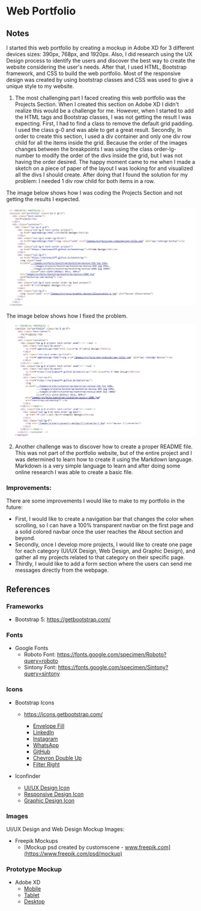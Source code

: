 # Web Portfolio 

## Notes

I started this web portfolio by creating a mockup in Adobe XD for 3 different devices sizes: 390px, 768px, and 1920px. Also, I did research using the UX Design process to identify the users and discover the best way to create the website considering the user's needs.
After that, I used HTML, Bootstrap framework, and CSS to build the web portfolio. Most of the responsive design was created by using bootstrap classes and CSS was used to give a unique style to my website.
 
1. The most challenging part I faced creating this web portfolio was the Projects Section. When I created this section on Adobe XD I didn't realize this would be a challenge for me. However, when I started to add the HTML tags and Bootstrap classes, I was not getting the result I was expecting. First, I had to find a class to remove the default grid padding. I used the class g-0 and was able to get a great result. Secondly, In order to create this section, I used a div container and only one div row child for all the items inside the grid. Because the order of the images changes between the breakpoints I was using the class order-lg-number to modify the order of the divs inside the grid, but I was not having the order desired. The happy moment came to me when I made a sketch on a piece of paper of the layout I was looking for and visualized all the divs I should create. After doing that I found the solution for my problem: I needed 1 div row child for both items in a row. 

The image below shows how I was coding the Projects Section and not getting the results I expected. 

![](images/project-1.jpg)

The image below shows how I fixed the problem. 

![](images/project-solution.jpg)

2. Another challenge was to discover how to create a proper README file. This was not part of the portfolio website, but of the entire project and I was determined to learn how to create it using the Markdown language. Markdown is a very simple language to learn and after doing some online research I was able to create a basic file.   

### Improvements: 
There are some improvements I would like to make to my portfolio in the future: 
- First, I would like to create a navigation bar that changes the color when scrolling, so I can have a 100% transparent navbar on the first page and a solid colored navbar once the user reaches the About section and beyond. 
- Secondly, once I develop more projects, I would like to create one page for each category (UI/UX Design, Web Design, and Graphic Design), and gather all my projects related to that category on their specific page. 
- Thirdly, I would like to add a form section where the users can send me messages directly from the webpage. 

## References

### Frameworks
- Bootstrap 5:
    https://getbootstrap.com/

### Fonts
- Google Fonts
    * Roboto Font: 
        https://fonts.google.com/specimen/Roboto?query=roboto
    * Sintony Font: 
        https://fonts.google.com/specimen/Sintony?query=sintony

### Icons
- Bootstrap Icons
    * https://icons.getbootstrap.com/

        - [Envelope Fill](https://icons.getbootstrap.com/icons/envelope-fill/)
        - [LinkedIn](https://icons.getbootstrap.com/icons/linkedin/)
        - [Instagram](https://icons.getbootstrap.com/icons/instagram/)
        - [WhatsApp](https://icons.getbootstrap.com/icons/whatsapp/)
        - [GitHub](https://icons.getbootstrap.com/icons/github/)
        - [Chevron Double Up](https://icons.getbootstrap.com/icons/chevron-double-up/)
        - [Filter Right](https://icons.getbootstrap.com/icons/filter-right/)

- Iconfinder
    * [UI/UX Design Icon](https://www.iconfinder.com/icons/3957363/design_drag_mobile_ui_ux_icon)
    * [Responsive Design Icon](https://www.iconfinder.com/icons/4047401/business_design_research_respond_responsive_web_website_icon)
    * [Graphic Design Icon](https://www.iconfinder.com/icons/6140888/anchor_design_pen_point_tool_icon)

### Images
UI/UX Design and Web Design Mockup Images:
- Freepik Mockups
    * [Mockup psd created by customscene - www.freepik.com](https://www.freepik.com/psd/mockup)

### Prototype Mockup
- Adobe XD
    * [Mobile]()
    * [Tablet]()
    * [Desktop]()





